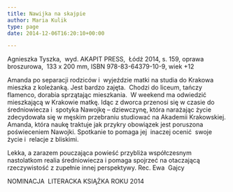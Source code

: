 ```yaml
---
title: Nawijka na skajpie
author: Maria Kulik
type: page
date: 2014-12-06T16:20:10+00:00

---
```

Agnieszka Tyszka,  wyd. AKAPIT PRESS,  Łódź 2014, s. 159, oprawa broszurowa,  133 x 200 mm, ISBN 978-83-64379-10-9, wiek +12

Amanda po separacji rodziców i  wyjeździe matki na studia do Krakowa mieszka z koleżanką. Jest bardzo zajęta.  Chodzi do liceum, tańczy flamenco, dorabia sprzątając mieszkania.  W weekend ma odwiedzić mieszkającą w Krakowie matkę. Idąc z dworca przenosi się w czasie do średniowiecza i  spotyka Nawojkę – dziewczynę, która narażając życie zdecydowała się w męskim przebraniu studiować na Akademii Krakowskiej.  Amanda, która naukę traktuje jak przykry obowiązek jest poruszona poświeceniem Nawojki. Spotkanie to pomaga jej  inaczej ocenić  swoje życie i  relacje z bliskimi.

Lekka, a zarazem pouczająca powieść przybliża współczesnym nastolatkom realia średniowiecza i pomaga spojrzeć na otaczającą  rzeczywistość z zupełnie innej perspektywy. Rec. Ewa  Gajcy

NOMINACJA  LITERACKA KSIĄŻKA ROKU 2014